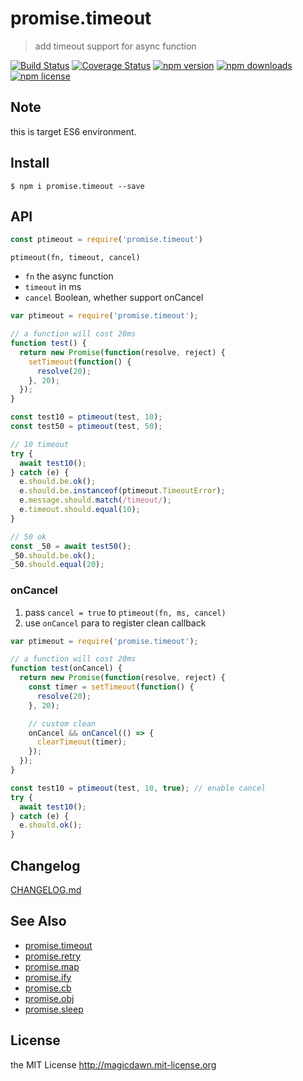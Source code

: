 # promise.timeout
> add timeout support for async function

[![Build Status](https://img.shields.io/travis/magicdawn/promise.timeout.svg?style=flat-square)](https://travis-ci.org/magicdawn/promise.timeout)
[![Coverage Status](https://img.shields.io/codecov/c/github/magicdawn/promise.timeout.svg?style=flat-square)](https://codecov.io/gh/magicdawn/promise.timeout)
[![npm version](https://img.shields.io/npm/v/promise.timeout.svg?style=flat-square)](https://www.npmjs.com/package/promise.timeout)
[![npm downloads](https://img.shields.io/npm/dm/promise.timeout.svg?style=flat-square)](https://www.npmjs.com/package/promise.timeout)
[![npm license](https://img.shields.io/npm/l/promise.timeout.svg?style=flat-square)](http://magicdawn.mit-license.org)

## Note
this is target ES6 environment.

## Install
```
$ npm i promise.timeout --save
```

## API

```js
const ptimeout = require('promise.timeout')
```

`ptimeout(fn, timeout, cancel)`
- `fn` the async function
- `timeout` in ms
- `cancel` Boolean, whether support onCancel


```js
var ptimeout = require('promise.timeout');

// a function will cost 20ms
function test() {
  return new Promise(function(resolve, reject) {
    setTimeout(function() {
      resolve(20);
    }, 20);
  });
}

const test10 = ptimeout(test, 10);
const test50 = ptimeout(test, 50);

// 10 timeout
try {
  await test10();
} catch (e) {
  e.should.be.ok();
  e.should.be.instanceof(ptimeout.TimeoutError);
  e.message.should.match(/timeout/);
  e.timeout.should.equal(10);
}

// 50 ok
const _50 = await test50();
_50.should.be.ok();
_50.should.equal(20);
```

### onCancel

1. pass `cancel = true` to `ptimeout(fn, ms, cancel)`
2. use `onCancel` para to register clean callback

```js
var ptimeout = require('promise.timeout');

// a function will cost 20ms
function test(onCancel) {
  return new Promise(function(resolve, reject) {
    const timer = setTimeout(function() {
      resolve(20);
    }, 20);

    // custom clean
    onCancel && onCancel(() => {
      clearTimeout(timer);
    });
  });
}

const test10 = ptimeout(test, 10, true); // enable cancel
try {
  await test10();
} catch (e) {
  e.should.ok();
}
```


## Changelog

[CHANGELOG.md](CHANGELOG.md)


## See Also

- [promise.timeout](https://github.com/magicdawn/promise.timeout)
- [promise.retry](https://github.com/magicdawn/promise.retry)
- [promise.map](https://github.com/magicdawn/promise.map)
- [promise.ify](https://github.com/magicdawn/promise.ify)
- [promise.cb](https://github.com/magicdawn/promise.cb)
- [promise.obj](https://github.com/magicdawn/promise.obj)
- [promise.sleep](https://github.com/magicdawn/promise.sleep)

## License

the MIT License http://magicdawn.mit-license.org
